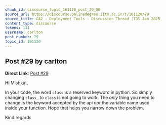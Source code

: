 ```yaml
---
chunk_id: discourse_topic_161120_post_29_00
source_url: https://discourse.onlinedegree.iitm.ac.in/t/161120/29
source_title: GA2 - Deployment Tools - Discussion Thread [TDS Jan 2025]
content_type: discourse
tokens: 111
username: carlton
post_number: 29
topic_id: 161120
---
```


## Post #29 by carlton

**Direct Link**: [Post #29](https://discourse.onlinedegree.iitm.ac.in/t/161120/29)

Hi Mishkat,

In your code, the word `class` is a reserved keyword in python. So simply changing `class_` to `class` is not going to work. The *only* thing you need to change is the keyword accepted by the api *not* the variable name used inside your function. Hope that helps you narrow down the problem.

Kind regards
